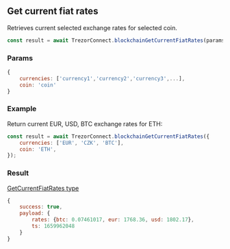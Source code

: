 ## Get current fiat rates

Retrieves current selected exchange rates for selected coin.

```javascript
const result = await TrezorConnect.blockchainGetCurrentFiatRates(params);
```

### Params

```javascript
{
    currencies: ['currency1','currency2','currency3',...],
    coin: 'coin'
}
```

### Example

Return current EUR, USD, BTC exchange rates for ETH:

```javascript
const result = await TrezorConnect.blockchainGetCurrentFiatRates({
    currencies: ['EUR', 'CZK', 'BTC'],
    coin: 'ETH',
});
```

### Result

[GetCurrentFiatRates type](https://github.com/Cerberus-Wallet/cerberus-suite/blob/develop/packages/blockchain-link/src/types/responses.ts)

```javascript
{
    success: true,
    payload: {
        rates: {btc: 0.07461017, eur: 1768.36, usd: 1802.17},
        ts: 1659962048
    }
}
```
